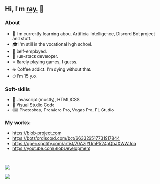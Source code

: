 ## Hi, I'm <a href="https://ray1337.com/about" target="_blank">ray.</a> 👋
### About
- 🤖 I'm currently learning about Artificial Intelligence, Discord Bot project and stuff.
- 🎓 I'm still in the vocational high school.
- 💼 Self-employed.
- 🧠 Full-stack developer.
- ⭐ Rarely playing games, I guess.
- ☕ Coffee addict. I'm dying without that.
- ⏱ I'm 15 y.o.

### Soft-skills
- 🤖 Javascript (mostly), HTML/CSS
- 🔧 Visual Studio Code
- ⌨ Photoshop, Premiere Pro, Vegas Pro, FL Studio

### My works:
- https://blob-project.com
- https://botsfordiscord.com/bot/663326517731917844
- https://open.spotify.com/artist/70AzjYUmP524pQbJXWWJoa
- https://youtube.com/BlobDevelopment

<br>

<a href="https://ray1337.com"><img align="center" src="https://github-readme-stats.vercel.app/api?username=ray-1337&show_icons=true&theme=dark&count_private=true&include_all_commits=true"/></a>

<a href="https://wakatime.com/@ray1337"><img align="center" src="https://github-readme-stats.vercel.app/api/wakatime?username=ray1337&layout=compact&text_color=FFFFFF&bg_color=121112&hide_progress=false"/></a>

<!--<a href="https://ray1337.com"><img align="center" src="https://github-readme-stats.vercel.app/api/top-langs/?username=conver4y&hide_border=true&theme=tokyonight"/></a>-->
